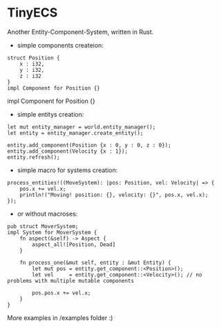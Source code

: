 TinyECS
=======

Another Entity-Component-System, written in Rust.

- simple components createion:
```
struct Position {
    x : i32,
    y : i32,
    z : i32
}
impl Component for Position {}
```
impl Component for Position {}

- simple entitys creation:

```
let mut entity_manager = world.entity_manager();
let entity = entity_manager.create_entity();

entity.add_component(Position {x : 0, y : 0, z : 0});
entity.add_component(Velocity {x : 1});
entity.refresh();
```

- simple macro for systems creation:
```
process_entities!((MoveSystem): |pos: Position, vel: Velocity| => {
    pos.x += vel.x;
    println!("Moving! position: {}, velocity: {}", pos.x, vel.x);
});
```

- or without macroses:
```
pub struct MoverSystem;
impl System for MoverSystem {
    fn aspect(&self) -> Aspect {
        aspect_all![Position, Dead]
    }

    fn process_one(&mut self, entity : &mut Entity) {
        let mut pos = entity.get_component::<Position>();
        let vel     = entity.get_component::<Velocity>(); // no problems with multiple mutable components

        pos.pos.x += vel.x;
    }
}
```


More examples in /examples folder :)
